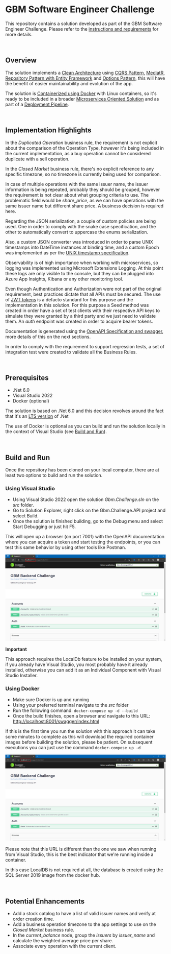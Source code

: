 # GBM Software Engineer Challenge

This repository contains a solution developed as part of the GBM Software Engineer Challenge.
Please refer to the [instructions and requirements](./docs/Back%20End%20Challenge.pdf) for more details.

$~$

## Overview

The solution implements a [Clean Architecture](https://learn.microsoft.com/en-us/dotnet/architecture/modern-web-apps-azure/common-web-application-architectures#clean-architecture) using [CQRS Pattern](https://learn.microsoft.com/en-us/azure/architecture/patterns/cqrs), [MediatR](https://github.com/jbogard/MediatR), [Repository Pattern with Entity Framework](https://learn.microsoft.com/en-us/dotnet/architecture/microservices/microservice-ddd-cqrs-patterns/infrastructure-persistence-layer-implementation-entity-framework-core) and [Options Pattern](https://learn.microsoft.com/en-us/aspnet/core/fundamentals/configuration/options), this will have the benefit of easier maintainability and evolution of the app.

The solution is [Containerized using Docker](https://github.com/dotnet-architecture/eShopModernizing/wiki/02.-How-to-containerize-the-.NET-Framework-web-apps-with-Windows-Containers-and-Docker) with Linux containers, so it's ready to be included in a broader [Microservices Oriented Solution](https://learn.microsoft.com/en-us/dotnet/architecture/microservices/multi-container-microservice-net-applications/microservice-application-design) and as part of a [Deployment Pipeline](https://learn.microsoft.com/en-us/dotnet/architecture/devops-for-aspnet-developers/cicd).

$~$

## Implementation Highlights

In the _Duplicated Operation_ business rule, the requirement is not explicit about the comparison of the Operation Type, however it's being included in the current implementation, as a buy operation cannot be considered duplicate with a sell operation.

In the _Closed Market_ business rule, there's no explicit reference to any specific timezone, so no timezone is currently being used for comparison.

In case of multiple operations with the same issuer name, the issuer information is being repeated, probably they should be grouped, however the requirement is not clear about what grouping criteria to use. The problematic field would be _share_price_, as we can have operations with the same issuer name but different share price. A business decision is required here.

Regarding the JSON serialization, a couple of custom policies are being used. One in order to comply with the snake case specification, and the other to automatically convert to uppercase the enums serialization. 

Also, a custom JSON converter was introduced in order to parse UNIX timestamps into DateTime instances at binding time, and a custom Epoch was implemented as per the [UNIX timestamp specification](https://unixtime.org/).

Observability is of high importance when working with microservices, so logging was implemented using Microsoft Extensions Logging. At this point these logs are only visible to the console, but they can be plugged into Azure App Insights, Kibana or any other monitoring tool.

Even though Authentication and Authorization were not part of the original requirement, best practices dictate that all APIs must be secured. The use of [JWT tokens](https://blog.logrocket.com/jwt-authentication-best-practices/) is a defacto standard for this purpose and the implementation in this solution. For this purpose a Seed method was created in order have a set of test clients with their respective API keys to simulate they were granted by a third party and we just need to validate them. An _auth_ endpoint was created in order to acquire bearer tokens.

Documentation is generated using the [OpenAPI Specification and swagger](https://swagger.io/resources/open-api/), more details of this on the next sections.

In order to comply with the requirement to support regression tests, a set of integration test were created to validate all the Business Rules.

$~$

## Prerequisites

* .Net 6.0
* Visual Studio 2022
* Docker (optional)

The solution is based on .Net 6.0 and this decision revolves around the fact that it's an [LTS version](https://dotnet.microsoft.com/en-us/platform/support/policy) of .Net

The use of Docker is optional as you can build and run the solution locally in the context of Visual Studio (see [Build and Run](#build-and-run)).

$~$

## <a name="build-and-run"></a>Build and Run

Once the repository has been cloned on your local computer, there are at least two options to build and run the solution.

### Using Visual Studio

* Using Visual Studio 2022 open the solution _Gbm.Challenge.sln_ on the _src_ folder.
* Go to Solution Explorer, right click on the Gbm.Challenge.API project and select Build.
* Once the solution is finished building, go to the Debug menu and select Start Debugging or just hit F5.

This will open up a browser (on port 7001) with the OpenAPI documentation where you can acquire a token and start testing the endpoints, or you can test this same behavior by using other tools like Postman.

![Visual Studio](./docs/img/vs.jpg "Running from Visual Studio")

**Important**

This approach requires the LocalDb feature to be installed on your system, if you already have Visual Studio, you most probably have it already installed, otherwise you can add it as an Individual Component with Visual Studio Installer.

### Using Docker

* Make sure Docker is up and running
* Using your preferred terminal navigate to the _src_ folder
* Run the following command: `docker-compose up -d --build`
* Once the build finishes, open a browser and navigate to this URL: [http://localhost:8001/swagger/index.html](http://localhost:8001/swagger/index.html)

If this is the first time you run the solution with this approach it can take some minutes to complete as this will download the required container images before building the solution, please be patient.
On subsequent executions you can just use the command `docker-compose up -d`

![Docker](./docs/img/docker.jpg "Running from Docker")

Please note that this URL is different than the one we saw when running from Visual Studio, this is the best indicator that we're running inside a container.

In this case LocalDB is not required at all, the database is created using the SQL Server 2019 image from the docker hub.

$~$

## Potential Enhancements

* Add a stock catalog to have a list of valid issuer names and verify at order creation time.
* Add a business operation timezone to the app settings to use on the _Closed Market_ business rule.
* In the _current_balance_ node, group the _issuers_ by _issuer_name_ and calculate the weighted average price per share.
* Associate every operation with the current client.